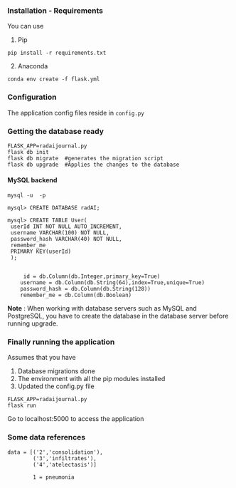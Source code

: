 ### Installation - Requirements 

You can use 
1. Pip 

```
pip install -r requirements.txt
```

2. Anaconda  

```
conda env create -f flask.yml
```

### Configuration 

The application config files reside in  ```config.py```

### Getting the database ready 

```
FLASK_APP=radaijournal.py
flask db init
flask db migrate  #generates the migration script 
flask db upgrade  #Applies the changes to the database 
```

#### MySQL backend

```
mysql -u  -p

mysql> CREATE DATABASE radAI;

mysql> CREATE TABLE User(
 userId INT NOT NULL AUTO_INCREMENT,
 username VARCHAR(100) NOT NULL,
 password_hash VARCHAR(40) NOT NULL,
 remember_me 
 PRIMARY KEY(userId)
 );


     id = db.Column(db.Integer,primary_key=True)
    username = db.Column(db.String(64),index=True,unique=True)
    password_hash = db.Column(db.String(128))
    remember_me = db.Column(db.Boolean)
```

**Note** : When working with database servers such as MySQL and PostgreSQL, you have to create the database in the database server before running upgrade.

### Finally running the application 

Assumes that you have 
1. Database migrations done 
2. The environment with all the pip modules installed 
3. Updated the config.py file 

```
FLASK_APP=radaijournal.py
flask run
```

Go to localhost:5000 to access the application

### Some data references 

```
data = [('2','consolidation'),
        ('3','infiltrates'),
        ('4','atelectasis')]

        1 = pneumonia 
```